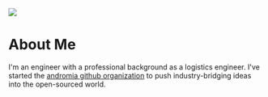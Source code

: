 ![](https://github.com/pybrgr/pybrgr/workflows/build/badge.svg)

# About Me
I'm an engineer with a professional background as a logistics engineer. I've started the [andromia github organization](https://github.com/andromia) to push industry-bridging ideas into the open-sourced world.
